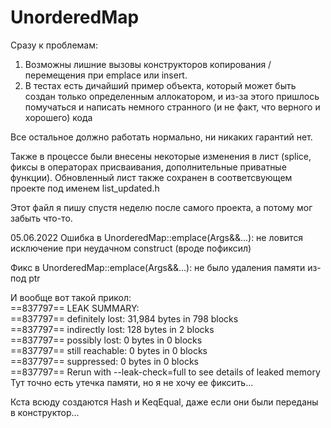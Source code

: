 # UnorderedMap

Сразу к проблемам:
1) Возможны лишние вызовы конструкторов копирования / перемещения при emplace или insert.
2) В тестах есть дичайший пример объекта, который может быть создан только определенным аллокатором, и из-за этого 
пришлось помучаться и написать немного странного (и не факт, что верного и хорошего) кода

Все остальное должно работать нормально, ни никаких гарантий нет.

Также в процессе были внесены некоторые изменения в лист 
(splice, фиксы в операторах присваивания, дополнительные приватные функции).
Обновленный лист также сохранен в соответсвующем проекте под именем list_updated.h

Этот файл я пишу спустя неделю после самого проекта, а потому мог забыть что-то.

05.06.2022
Ошибка в UnorderedMap::emplace(Args&&...): не ловится исключение при неудачном 
construct (вроде пофиксил)

Фикс в UnorderedMap::emplace(Args&&...): не было удаления памяти из-под ptr

И вообще вот такой прикол: \
==837797== LEAK SUMMARY: \
==837797==    definitely lost: 31,984 bytes in 798 blocks \
==837797==    indirectly lost: 128 bytes in 2 blocks \
==837797==      possibly lost: 0 bytes in 0 blocks \
==837797==    still reachable: 0 bytes in 0 blocks \
==837797==         suppressed: 0 bytes in 0 blocks \
==837797== Rerun with --leak-check=full to see details of leaked memory \
Тут точно есть утечка памяти, но я не хочу ее фиксить...

Кста всюду создаются Hash и KeqEqual, даже если они были переданы в конструктор...